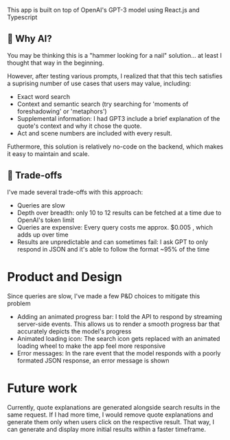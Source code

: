 This app is built on top of OpenAI's GPT-3 model using React.js and Typescript

## 🦾 Why AI?
You may be thinking this is a "hammer looking for a nail" solution... at least I thought that way in the beginning. 

However, after testing various prompts, I realized that that this tech satisfies a suprising number of use cases that users may value, including:

- Exact word search
- Context and semantic search (try searching for 'moments of foreshadowing' or 'metaphors')
- Supplemental information: I had GPT3 include a brief explanation of the quote's context and why it chose the quote. 
- Act and scene numbers are included with every result.

Futhermore, this solution is relatively no-code on the backend, which makes it easy to maintain and scale.

## 🔧 Trade-offs
I've made several trade-offs with this approach:

- Queries are slow
- Depth over breadth: only 10 to 12 results can be fetched at a time due to OpenAI's token limit
- Queries are expensive: Every query costs me approx. $0.005 , which adds up over time
- Results are unpredictable and can sometimes fail: I ask GPT to only respond in JSON and it's able to follow the format ~95% of the time

# Product and Design
Since queries are slow, I've made a few P&D choices to mitigate this problem

- Adding an animated progress bar: I told the API to respond by streaming server-side events. This allows us to render a smooth progress bar that accurately depicts the model's progress
- Animated loading icon: The search icon gets replaced with an animated loading wheel to make the app feel more responsive
- Error messages: In the rare event that the model responds with a poorly formated JSON response, an error message is shown

# Future work
Currently, quote explanations are generated alongside search results in the same request. If I had more time, I would remove quote explanations and generate them only when users click on the respective result. That way, I can generate and display more initial results within a faster timeframe.
